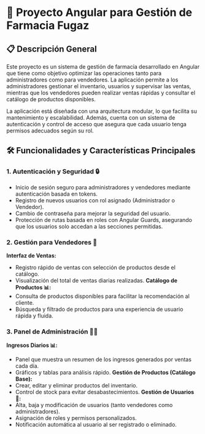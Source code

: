 # 🌟 Proyecto Angular para Gestión de Farmacia Fugaz

## 📋 Descripción General
Este proyecto es un sistema de gestión de farmacia desarrollado en Angular que tiene como objetivo optimizar las operaciones tanto para administradores como para vendedores. La aplicación permite a los administradores gestionar el inventario, usuarios y supervisar las ventas, mientras que los vendedores pueden realizar ventas rápidas y consultar el catálogo de productos disponibles.

La aplicación está diseñada con una arquitectura modular, lo que facilita su mantenimiento y escalabilidad. Además, cuenta con un sistema de autenticación y control de acceso que asegura que cada usuario tenga permisos adecuados según su rol.

## 🛠️ Funcionalidades y Características Principales
### 1. Autenticación y Seguridad 🔒
* Inicio de sesión seguro para administradores y vendedores mediante autenticación basada en tokens.
* Registro de nuevos usuarios con rol asignado (Administrador o Vendedor).
* Cambio de contraseña para mejorar la seguridad del usuario.
* Protección de rutas basada en roles con Angular Guards, asegurando que los usuarios solo accedan a las secciones permitidas.
### 2. Gestión para Vendedores 🛒
 __Interfaz de Ventas:__
* Registro rápido de ventas con selección de productos desde el catálogo.
* Visualización del total de ventas diarias realizadas.
__Catálogo de Productos  📊:__
* Consulta de productos disponibles para facilitar la recomendación al cliente.
* Búsqueda y filtrado de productos para una experiencia de usuario rápida y fluida.
### 3. Panel de Administración 🧑‍💼
__Ingresos Diarios 📊:__
* Panel que muestra un resumen de los ingresos generados por ventas cada día.
* Gráficos y tablas para análisis rápido.
__Gestión de Productos (Catálogo Base):__
* Crear, editar y eliminar productos del inventario.
* Control de stock para evitar desabastecimientos.
__Gestión de Usuarios 👥:__
* Alta, baja y modificación de usuarios (tanto vendedores como administradores).
* Asignación de roles y permisos personalizados.
* Notificación automática al usuario al ser registrado o eliminado.
